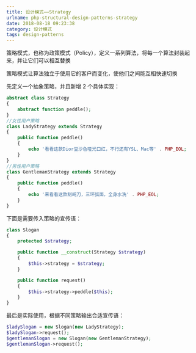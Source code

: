 ```yaml
---
title: 设计模式——Strategy
urlname: php-structural-design-patterns-strategy
date: 2018-08-18 09:23:38
category: 设计模式
tags: design-patterns
---
```


策略模式，也称为政策模式（Policy），定义一系列算法，将每一个算法封装起来，并让它们可以相互替换

策略模式让算法独立于使用它的客户而变化，使他们之间能互相快速切换

<!-- more -->

先定义一个抽象策略，并且新增 2 个具体实现：

```php
abstract class Strategy
{
    abstract function peddle();
}
//女性用户策略
class LadyStrategy extends Strategy
{
    public function peddle()
    {
        echo '看看这款Dior豆沙色哑光口红，不行还有YSL、Mac等' . PHP_EOL;
    }
}
//男性用户策略
class GentlemanStrategy extends Strategy
{
    public function peddle()
    {
        echo '来看看这款刮胡刀，三环弧面，全身水洗' . PHP_EOL;
    }
}
```

下面是需要传入策略的宣传语：

```php
class Slogan
{
    protected $strategy;

    public function __construct(Strategy $strategy)
    {
        $this->strategy = $strategy;
    }

    public function request()
    {
        $this->strategy->peddle($this);
    }
}
```

最后是实际使用，根据不同策略输出合适宣传语：

```php
$ladySlogan = new Slogan(new LadyStrategy);
$ladySlogan->request();
$gentlemanSlogan = new Slogan(new GentlemanStrategy);
$gentlemanSlogan->request();
```
